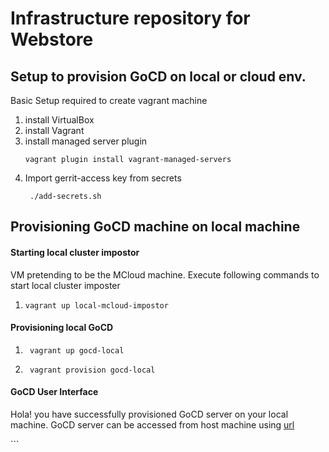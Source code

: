 # Infrastructure repository for Webstore

## Setup to provision GoCD on local or cloud env.

<p>Basic Setup required to create vagrant machine</p>


1. install VirtualBox 
2. install Vagrant
3. install managed server plugin
    ```shell 
    vagrant plugin install vagrant-managed-servers
    ```
4. Import gerrit-access key from secrets
   ```shell
    ./add-secrets.sh
   ```

## Provisioning GoCD machine on local machine

#### Starting local cluster impostor
<p>VM pretending to be the MCloud machine. Execute following commands to start local cluster imposter</p>

1.  ```shell 
    vagrant up local-mcloud-impostor
    ```
#### Provisioning local GoCD

1. ```shell
    vagrant up gocd-local
    ```
2. ```shell 
    vagrant provision gocd-local
    ```

#### GoCD User Interface

<p> Hola! you have successfully provisioned GoCD server on your local machine. GoCD server can be accessed from host machine using <a href=http://192.168.33.66:80>url</a></p>
     ```